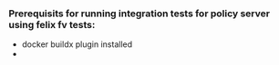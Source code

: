 
### Prerequisits for running integration tests for policy server using felix fv tests:
* docker buildx plugin installed
* 
